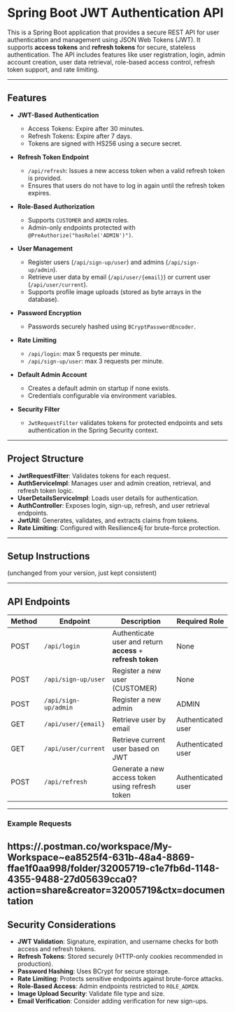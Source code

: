 
# Spring Boot JWT Authentication API

This is a Spring Boot application that provides a secure REST API for user authentication and management using JSON Web Tokens (JWT). It supports **access tokens** and **refresh tokens** for secure, stateless authentication. The API includes features like user registration, login, admin account creation, user data retrieval, role-based access control, refresh token support, and rate limiting.

---

## Features

* **JWT-Based Authentication**

  * Access Tokens: Expire after 30 minutes.
  * Refresh Tokens: Expire after 7 days.
  * Tokens are signed with HS256 using a secure secret.

* **Refresh Token Endpoint**

  * `/api/refresh`: Issues a new access token when a valid refresh token is provided.
  * Ensures that users do not have to log in again until the refresh token expires.

* **Role-Based Authorization**

  * Supports `CUSTOMER` and `ADMIN` roles.
  * Admin-only endpoints protected with `@PreAuthorize("hasRole('ADMIN')")`.

* **User Management**

  * Register users (`/api/sign-up/user`) and admins (`/api/sign-up/admin`).
  * Retrieve user data by email (`/api/user/{email}`) or current user (`/api/user/current`).
  * Supports profile image uploads (stored as byte arrays in the database).

* **Password Encryption**

  * Passwords securely hashed using `BCryptPasswordEncoder`.

* **Rate Limiting**

  * `/api/login`: max 5 requests per minute.
  * `/api/sign-up/user`: max 3 requests per minute.

* **Default Admin Account**

  * Creates a default admin on startup if none exists.
  * Credentials configurable via environment variables.

* **Security Filter**

  * `JwtRequestFilter` validates tokens for protected endpoints and sets authentication in the Spring Security context.

---

## Project Structure

* **JwtRequestFilter**: Validates tokens for each request.
* **AuthServiceImpl**: Manages user and admin creation, retrieval, and refresh token logic.
* **UserDetailsServiceImpl**: Loads user details for authentication.
* **AuthController**: Exposes login, sign-up, refresh, and user retrieval endpoints.
* **JwtUtil**: Generates, validates, and extracts claims from tokens.
* **Rate Limiting**: Configured with Resilience4j for brute-force protection.

---

## Setup Instructions

(unchanged from your version, just kept consistent)

---

## API Endpoints

| Method | Endpoint             | Description                                                 | Required Role      |
| ------ | -------------------- | ----------------------------------------------------------- | ------------------ |
| POST   | `/api/login`         | Authenticate user and return **access** + **refresh token** | None               |
| POST   | `/api/sign-up/user`  | Register a new user (CUSTOMER)                              | None               |
| POST   | `/api/sign-up/admin` | Register a new admin                                        | ADMIN              |
| GET    | `/api/user/{email}`  | Retrieve user by email                                      | Authenticated user |
| GET    | `/api/user/current`  | Retrieve current user based on JWT                          | Authenticated user |
| POST   | `/api/refresh`       | Generate a new access token using refresh token             | Authenticated user |

---

### Example Requests

 https://.postman.co/workspace/My-Workspace~ea8525f4-631b-48a4-8869-ffae1f0aa998/folder/32005719-c1e7fb6d-1148-4355-9488-27d05639cca0?action=share&creator=32005719&ctx=documentation
---

## Security Considerations

* **JWT Validation**: Signature, expiration, and username checks for both access and refresh tokens.
* **Refresh Tokens**: Stored securely (HTTP-only cookies recommended in production).
* **Password Hashing**: Uses BCrypt for secure storage.
* **Rate Limiting**: Protects sensitive endpoints against brute-force attacks.
* **Role-Based Access**: Admin endpoints restricted to `ROLE_ADMIN`.
* **Image Upload Security**: Validate file type and size.
* **Email Verification**: Consider adding verification for new sign-ups.

